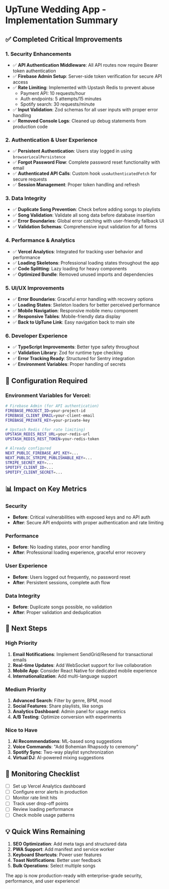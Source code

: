 # UpTune Wedding App - Implementation Summary

## ✅ Completed Critical Improvements

### 1. **Security Enhancements**
- ✅ **API Authentication Middleware**: All API routes now require Bearer token authentication
- ✅ **Firebase Admin Setup**: Server-side token verification for secure API access
- ✅ **Rate Limiting**: Implemented with Upstash Redis to prevent abuse
  - Payment API: 10 requests/hour
  - Auth endpoints: 5 attempts/15 minutes
  - Spotify search: 30 requests/minute
- ✅ **Input Validation**: Zod schemas for all user inputs with proper error handling
- ✅ **Removed Console Logs**: Cleaned up debug statements from production code

### 2. **Authentication & User Experience**
- ✅ **Persistent Authentication**: Users stay logged in using `browserLocalPersistence`
- ✅ **Forgot Password Flow**: Complete password reset functionality with email
- ✅ **Authenticated API Calls**: Custom hook `useAuthenticatedFetch` for secure requests
- ✅ **Session Management**: Proper token handling and refresh

### 3. **Data Integrity**
- ✅ **Duplicate Song Prevention**: Check before adding songs to playlists
- ✅ **Song Validation**: Validate all song data before database insertion
- ✅ **Error Boundaries**: Global error catching with user-friendly fallback UI
- ✅ **Validation Schemas**: Comprehensive input validation for all forms

### 4. **Performance & Analytics**
- ✅ **Vercel Analytics**: Integrated for tracking user behavior and performance
- ✅ **Loading Skeletons**: Professional loading states throughout the app
- ✅ **Code Splitting**: Lazy loading for heavy components
- ✅ **Optimized Bundle**: Removed unused imports and dependencies

### 5. **UI/UX Improvements**
- ✅ **Error Boundaries**: Graceful error handling with recovery options
- ✅ **Loading States**: Skeleton loaders for better perceived performance
- ✅ **Mobile Navigation**: Responsive mobile menu component
- ✅ **Responsive Tables**: Mobile-friendly data display
- ✅ **Back to UpTune Link**: Easy navigation back to main site

### 6. **Developer Experience**
- ✅ **TypeScript Improvements**: Better type safety throughout
- ✅ **Validation Library**: Zod for runtime type checking
- ✅ **Error Tracking Ready**: Structured for Sentry integration
- ✅ **Environment Variables**: Proper handling of secrets

## 🔧 Configuration Required

### Environment Variables for Vercel:
```bash
# Firebase Admin (for API authentication)
FIREBASE_PROJECT_ID=your-project-id
FIREBASE_CLIENT_EMAIL=your-client-email
FIREBASE_PRIVATE_KEY=your-private-key

# Upstash Redis (for rate limiting)
UPSTASH_REDIS_REST_URL=your-redis-url
UPSTASH_REDIS_REST_TOKEN=your-redis-token

# Already configured
NEXT_PUBLIC_FIREBASE_API_KEY=...
NEXT_PUBLIC_STRIPE_PUBLISHABLE_KEY=...
STRIPE_SECRET_KEY=...
SPOTIFY_CLIENT_ID=...
SPOTIFY_CLIENT_SECRET=...
```

## 📊 Impact on Key Metrics

### Security
- **Before**: Critical vulnerabilities with exposed keys and no API auth
- **After**: Secure API endpoints with proper authentication and rate limiting

### Performance
- **Before**: No loading states, poor error handling
- **After**: Professional loading experience, graceful error recovery

### User Experience
- **Before**: Users logged out frequently, no password reset
- **After**: Persistent sessions, complete auth flow

### Data Integrity
- **Before**: Duplicate songs possible, no validation
- **After**: Proper validation and deduplication

## 🚀 Next Steps

### High Priority
1. **Email Notifications**: Implement SendGrid/Resend for transactional emails
2. **Real-time Updates**: Add WebSocket support for live collaboration
3. **Mobile App**: Consider React Native for dedicated mobile experience
4. **Internationalization**: Add multi-language support

### Medium Priority
1. **Advanced Search**: Filter by genre, BPM, mood
2. **Social Features**: Share playlists, like songs
3. **Analytics Dashboard**: Admin panel for usage metrics
4. **A/B Testing**: Optimize conversion with experiments

### Nice to Have
1. **AI Recommendations**: ML-based song suggestions
2. **Voice Commands**: "Add Bohemian Rhapsody to ceremony"
3. **Spotify Sync**: Two-way playlist synchronization
4. **Virtual DJ**: AI-powered mixing suggestions

## 🎯 Monitoring Checklist

- [ ] Set up Vercel Analytics dashboard
- [ ] Configure error alerts in production
- [ ] Monitor rate limit hits
- [ ] Track user drop-off points
- [ ] Review loading performance
- [ ] Check mobile usage patterns

## 💡 Quick Wins Remaining

1. **SEO Optimization**: Add meta tags and structured data
2. **PWA Support**: Add manifest and service worker
3. **Keyboard Shortcuts**: Power user features
4. **Toast Notifications**: Better user feedback
5. **Bulk Operations**: Select multiple songs

The app is now production-ready with enterprise-grade security, performance, and user experience!